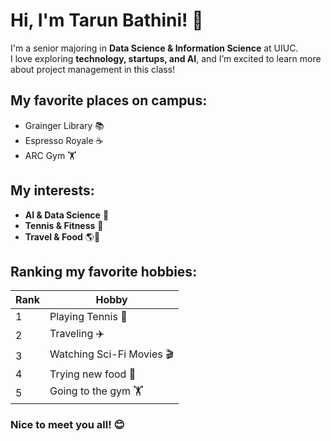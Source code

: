 # Hi, I'm Tarun Bathini! 👋  

I'm a senior majoring in **Data Science & Information Science** at UIUC.  
I love exploring **technology, startups, and AI**, and I’m excited to learn more about project management in this class!

## My favorite places on campus:
- Grainger Library 📚
- Espresso Royale ☕
- ARC Gym 🏋️

## My interests:
- **AI & Data Science** 🤖
- **Tennis & Fitness** 🎾
- **Travel & Food** 🌎🍜

## Ranking my favorite hobbies:

| Rank | Hobby           |
|------|---------------|
| 1    | Playing Tennis 🎾 |
| 2    | Traveling ✈️ |
| 3    | Watching Sci-Fi Movies 🎬 |
| 4    | Trying new food 🍜 |
| 5    | Going to the gym 🏋️ |

### Nice to meet you all! 😊
